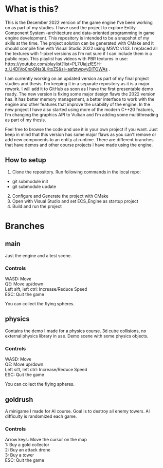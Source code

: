 # What is this?

This is the December 2022 version of the game engine I've been working on as part of my studies. I have used the project to explore Entity Component System -architecture and data-oriented programming in game engine development. This repository is intended to be a snapshot of my skills at the time. The project solution can be generated with CMake and it should compile fine with Visual Studio 2022 using MSVC v143. I replaced all the textures with 1-pixel versions as I’m not sure if I can include them in a public repo. This playlist has videos with PBR textures in use: https://youtube.com/playlist?list=PL7UiajzfESH-z_U4DIVp0npQNs3LKtoZS&si=aafztwpvyDlTOWAs .
  
I am currently working on an updated version as part of my final project studies and thesis. I'm keeping it in a separate repository as it is a major rework. I will add it to GitHub as soon as I have the first presentable demo ready. The new version is fixing some major design flaws the 2022 version has. It has better memory management, a better interface to work with the engine and other features that improve the usability of the engine. In the new project I have also started using more of the modern C++20 features, I’m changing the graphics API to Vulkan and I’m adding some multithreading as part of my thesis.
 
Feel free to browse the code and use it in your own project if you want. Just keep in mind that this version has some major flaws as you can't remove or add new components to an entity at runtime. There are different branches that have demos and other course projects I have made using the engine.

## How to setup
1. Clone the repository. Run following commands in the local repo:
- git submodule init
- git submodule update
2. Configure and Generate the project with CMake
3. Open with Visual Studio and set ECS_Engine as startup project
4. Build and run the project


# Branches

## main
Just the engine and a test scene.
### Controls
WASD: Move  
QE: Move up/down  
Left sift, left ctrl: Increase/Reduce Speed  
ESC: Quit the game
  
You can collect the flying spheres.


## physics
Contains the demo I made for a physics course. 3d cube collisions, no external physics library in use. Demo scene with some physics objects.
### Controls
WASD: Move  
QE: Move up/down  
Left sift, left ctrl: Increase/Reduce Speed  
ESC: Quit the game  
  
You can collect the flying spheres.


## goldrush
A minigame I made for AI course. Goal is to destroy all enemy towers. AI difficulty is randomized each game.
### Controls
Arrow keys: Move the cursor on the map  
1: Buy a gold collector  
2: Buy an attack drone  
3: Buy a tower  
ESC: Quit the game  
